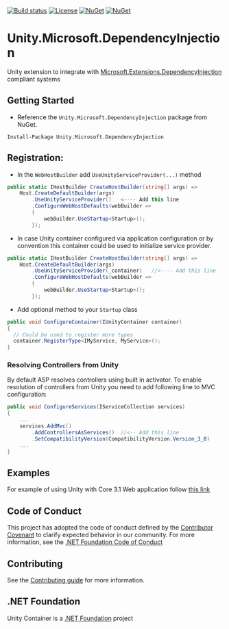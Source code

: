 [![Build status](https://ci.appveyor.com/api/projects/status/sevk2yb2jokf8ltr/branch/master?svg=true)](https://ci.appveyor.com/project/IoC-Unity/microsoft-dependency-injection/branch/master)
[![License](https://img.shields.io/badge/license-apache%202.0-60C060.svg)](https://github.com/IoC-Unity/microsoft-dependency-injection/blob/master/LICENSE)
[![NuGet](https://img.shields.io/nuget/dt/Unity.Microsoft.DependencyInjection.svg)](https://www.nuget.org/packages/Unity.Microsoft.DependencyInjection)
[![NuGet](https://img.shields.io/nuget/v/Unity.Microsoft.DependencyInjection.svg)](https://www.nuget.org/packages/Unity.Microsoft.DependencyInjection)

# Unity.Microsoft.DependencyInjection

Unity extension to integrate with [Microsoft.Extensions.DependencyInjection](https://github.com/aspnet/DependencyInjection)  compliant systems

## Getting Started

- Reference the `Unity.Microsoft.DependencyInjection` package from NuGet.

```shell
Install-Package Unity.Microsoft.DependencyInjection
```

## Registration:

- In the `WebHostBuilder` add `UseUnityServiceProvider(...)` method

```C#
public static IHostBuilder CreateHostBuilder(string[] args) =>
    Host.CreateDefaultBuilder(args)
        .UseUnityServiceProvider()   <---- Add this line
        .ConfigureWebHostDefaults(webBuilder =>
        {
            webBuilder.UseStartup<Startup>();
        });
```

- In case Unity container configured via application configuration or by convention this container could be used to initialize service provider.

```C#
public static IHostBuilder CreateHostBuilder(string[] args) =>
    Host.CreateDefaultBuilder(args)
        .UseUnityServiceProvider(_container)   //<---- Add this line
        .ConfigureWebHostDefaults(webBuilder =>
        {
            webBuilder.UseStartup<Startup>();
        });
```

- Add optional method to your `Startup` class

```C#
public void ConfigureContainer(IUnityContainer container)
{
  // Could be used to register more types
  container.RegisterType<IMyService, MyService>();
}
```

### Resolving Controllers from Unity

By default ASP resolves controllers using built in activator. To enable resolution of controllers from Unity you need to add following line to MVC configuration:

```C#
public void ConfigureServices(IServiceCollection services)
{
    ...
    services.AddMvc()
        .AddControllersAsServices()  //<-- Add this line
        .SetCompatibilityVersion(CompatibilityVersion.Version_3_0)
    ...
}
```

## Examples

For example of using Unity with Core 3.1 Web application follow [this link](https://github.com/unitycontainer/examples/tree/master/src/web/ASP.Net.Unity.Example)

## Code of Conduct

This project has adopted the code of conduct defined by the [Contributor Covenant](https://www.contributor-covenant.org/) to clarify expected behavior in our community. For more information, see the [.NET Foundation Code of Conduct](https://www.dotnetfoundation.org/code-of-conduct)

## Contributing

See the [Contributing guide](https://github.com/unitycontainer/unity/blob/master/CONTRIBUTING.md) for more information.

## .NET Foundation

Unity Container is a [.NET Foundation](https://dotnetfoundation.org/projects/unitycontainer) project

